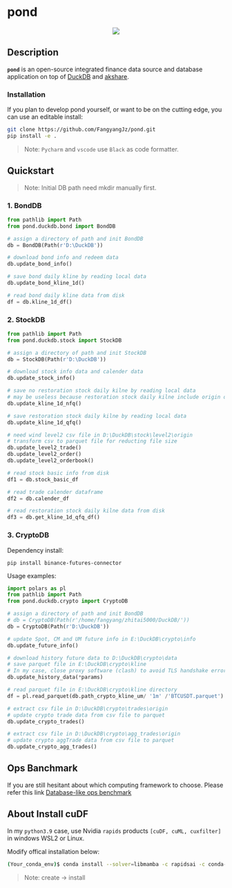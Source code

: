 pond
========================
<div align="center">
<img src="https://github.com/FangyangJz/pond/assets/19723117/f0b39772-284f-407b-8452-31d0e9583a5a?raw=true">
</div>

## Description

**`pond`** is an open-source integrated finance data source and database application on top of [DuckDB](https://duckdb.org/) and [akshare](https://github.com/akfamily/akshare).

### Installation

If you plan to develop pond yourself, or want to be on the cutting edge, you can use an editable install:
```bash
git clone https://github.com/FangyangJz/pond.git
pip install -e .
```
>Note: `Pycharm` and `vscode` use `Black` as code formatter.

## Quickstart

>Note: Initial DB path need mkdir manually first.

### 1. BondDB
```python
from pathlib import Path
from pond.duckdb.bond import BondDB

# assign a directory of path and init BondDB
db = BondDB(Path(r'D:\DuckDB'))

# download bond info and redeem data
db.update_bond_info()

# save bond daily kline by reading local data
db.update_bond_kline_1d()

# read bond daily kline data from disk
df = db.kline_1d_df()
```

### 2. StockDB
```python
from pathlib import Path
from pond.duckdb.stock import StockDB

# assign a directory of path and init StockDB
db = StockDB(Path(r'D:\DuckDB'))

# download stock info data and calender data
db.update_stock_info()

# save no restoration stock daily kilne by reading local data
# may be useless because restoration stock daily kilne include origin data
db.update_kline_1d_nfq()

# save restoration stock daily kilne by reading local data
db.update_kline_1d_qfq()

# need wind level2 csv file in D:\DuckDB\stock\level2\origin
# transform csv to parquet file for reducting file size
db.update_level2_trade()
db.update_level2_order()
db.update_level2_orderbook()

# read stock basic info from disk
df1 = db.stock_basic_df

# read trade calender dataframe
df2 = db.calender_df

# read restoration stock daily kilne data from disk
df3 = db.get_kline_1d_qfq_df()
```

### 3. CryptoDB

Dependency install:
```commandline
pip install binance-futures-connector
```

Usage examples:
```python
import polars as pl
from pathlib import Path
from pond.duckdb.crypto import CryptoDB

# assign a directory of path and init BondDB
# db = CryptoDB(Path(r'/home/fangyang/zhitai5000/DuckDB/'))
db = CryptoDB(Path(r'D:\DuckDB'))

# update Spot, CM and UM future info in E:\DuckDB\crypto\info
db.update_future_info()

# download history future data to D:\DuckDB\crypto\data
# save parquet file in E:\DuckDB\crypto\kline
# In my case, close proxy software (clash) to avoid TLS handshake error.
db.update_history_data(*params)

# read parquet file in E:\DuckDB\crypto\kline directory
df = pl.read_parquet(db.path_crypto_kline_um/ '1m' /'BTCUSDT.parquet')

# extract csv file in D:\DuckDB\crypto\trades\origin
# update crypto trade data from csv file to parquet
db.update_crypto_trades()

# extract csv file in D:\DuckDB\crypto\agg_trades\origin
# update crypto aggTrade data from csv file to parquet
db.update_crypto_agg_trades()
```

## Ops Banchmark

If you are still hesitant about which computing framework to choose. Please refer this link [Database-like ops benchmark](https://duckdblabs.github.io/db-benchmark/)

## About Install cuDF

In my `python3.9` case, use Nvidia `rapids` products `[cuDF, cuML, cuxfilter]` in windows WSL2 or Linux.

Modify offical installation below:
```bash
(Your_conda_env)$ conda install --solver=libmamba -c rapidsai -c conda-forge -c nvidia cudf=23.10 cuml=23.10 cuxfilter=23.10 python=3.9 cuda-version=12.0
```
> Note: create -> install
